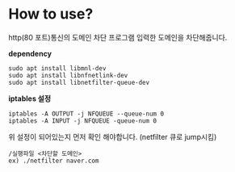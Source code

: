 # How to use?

http(80 포트)통신의 도메인 차단 프로그램
입력한 도메인을 차단해줍니다.

**dependency**

```
sudo apt install libmnl-dev
sudo apt install libnfnetlink-dev
sudo apt install libnetfilter-queue-dev
```
**iptables 설정**
```
iptables -A OUTPUT -j NFQUEUE --queue-num 0
iptables -A INPUT -j NFQUEUE -queue-num 0
```
위 설정이 되어있는지 먼저 확인 해야합니다. (netfilter 큐로 jump시킴)


```.
/실행파일 <차단할 도메인>
ex) ./netfilter naver.com
```

